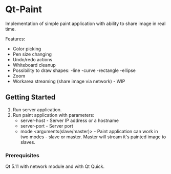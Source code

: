 # Qt-Paint

Implementation of simple paint application with ability to share image in real time.

Features:
* Color picking
* Pen size changing
* Undo/redo actions
* Whiteboard cleanup
* Possibility to draw shapes: 
	-line
	-curve
	-rectangle
	-ellipse
* Zoom
* Workarea streaming (share image via network) - WIP

## Getting Started

1. Run server application.
2. Run paint application with parameters:
	* server-host - Server IP address or a hostname
	* server-port - Server port
	* mode <arguments(slave/master)> - Paint application can work in two modes - slave or master.
					   Master will stream it's painted image to slaves.

### Prerequisites

Qt 5.11 with network module and with Qt Quick. 
